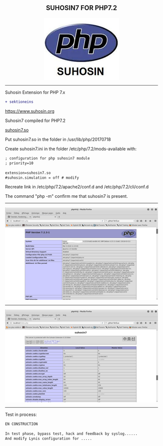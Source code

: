 <b><p align="center">SUHOSIN7 FOR PHP7.2</p></b>
----------------------------------------

<p align="center">
  <img src="../files/suhosin.jpeg"/>
</p>

----------------------------------------

Suhosin Extension for PHP 7.x
```diff
+ sektioneins
```
https://www.suhosin.org


Suhosin7 compiled for PHP7.2

<a href="https://github.com/Ne0Lux-C1Ph3r/Tutorials_Hardening_Debian_System/blob/master/Suhosin7/suhosin7.so">suhosin7.so</a>

Put suhosin7.so in the folder in /usr/lib/php/20170718

Create suhosin7.ini in the folder /etc/php/7.2/mods-available with:
```
; configuration for php suhosin7 module
; priority=10

extension=suhosin7.so
#suhosin.simulation = off # modify
```


Recreate link in /etc/php/7.2/apache2/conf.d and /etc/php/7.2/cli/conf.d


The command "php -m" confirm me that suhosin7 is present.

----------------------------------------
 
 <p align="center">
  <img src="../files/phpinfo1.png"/>
</p>

----------------------------------------

 <p align="center">
  <img src="../files/suhosin7.png"/>
</p>

----------------------------------------

Test in process:
```
EN CONSTRUCTION

In test phase, bypass test, hack and feedback by syslog......
And modify Lynis configuration for .....

```


